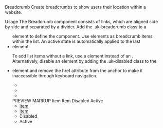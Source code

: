 


Breadcrumb
Create breadcrumbs to show users their location within a website.

Usage
The Breadcrumb component consists of links, which are aligned side by side and separated by a divider. Add the .uk-breadcrumb class to a <ul> element to define the component. Use <a> elements as breadcrumb items within the list. An active state is automatically applied to the last <li> element.

To add list items without a link, use a <span> element instead of an <a>. Alternatively, disable an <a> element by adding the .uk-disabled class to the <li> element and remove the href attribute from the anchor to make it inaccessible through keyboard navigation.

<ul class="uk-breadcrumb">
    <li><a href=""></a></li>
    <li><a href=""></a></li>
    <li><span></span></li>
</ul>
PREVIEW
MARKUP
Item
Item
Disabled
Active


<ul class="uk-breadcrumb">
    <li><a href="#">Item</a></li>
    <li><a href="#">Item</a></li>
    <li class="uk-disabled"><a>Disabled</a></li>
    <li><span>Active</span></li>
</ul>

